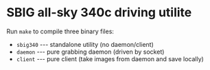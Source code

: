 SBIG all-sky 340c driving utilite
===============================

Run `make` to compile three binary files:

* `sbig340` --- standalone utility (no daemon/client)
* `daemon` --- pure grabbing daemon (driven by socket)
* `client` --- pure client (take images from daemon and save locally)

